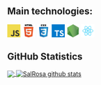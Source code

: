 ## **Main technologies:**  

<code><img height="30" src="https://raw.githubusercontent.com/github/explore/80688e429a7d4ef2fca1e82350fe8e3517d3494d/topics/javascript/javascript.png"></code>
<code><img height="30" src="https://raw.githubusercontent.com/github/explore/80688e429a7d4ef2fca1e82350fe8e3517d3494d/topics/html/html.png"></code>
<code><img height="30" src="https://raw.githubusercontent.com/github/explore/80688e429a7d4ef2fca1e82350fe8e3517d3494d/topics/css/css.png"></code>
<code><img height="30" src="https://raw.githubusercontent.com/github/explore/80688e429a7d4ef2fca1e82350fe8e3517d3494d/topics/typescript/typescript.png"></code>
<code><img height="30" src="https://raw.githubusercontent.com/github/explore/80688e429a7d4ef2fca1e82350fe8e3517d3494d/topics/nodejs/nodejs.png"></code>
<code><img height="30" src="https://raw.githubusercontent.com/github/explore/80688e429a7d4ef2fca1e82350fe8e3517d3494d/topics/react/react.png"></code>



## **GitHub Statistics**

<a href="https://github.com/sal-rosa">
  <img align="center" src="https://github-readme-stats.vercel.app/api/top-langs/?username=sal-rosa&theme=dracula&hide_langs_below=1" />
</a>

<a href="https://github.com/JoannaNeves">
 <img align="center" src="https://github-readme-stats.vercel.app/api?username=sal-rosa&show_icons=true&theme=dracula&line_height=27" alt="SalRosa github stats"/>
</a>
